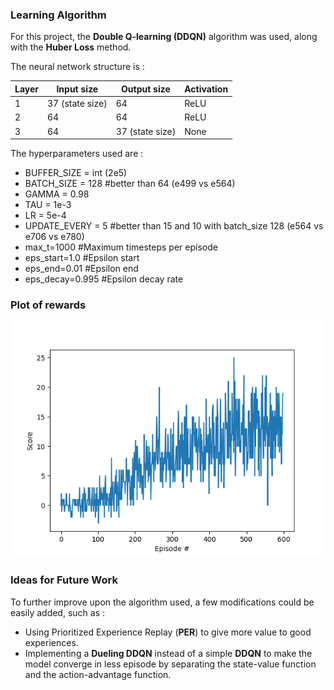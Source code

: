 ### Learning Algorithm

For this project, the **Double Q-learning (DDQN)** algorithm was used, along with the **Huber Loss** method.

The neural network structure is :

| Layer | Input size | Output size | Activation |
|-------|------------|-------------|------------|
| 1 | 37 (state size) | 64 | ReLU |
| 2 | 64 | 64 | ReLU |
| 3 | 64 | 37 (state size) | None |

The hyperparameters used are :

- BUFFER_SIZE = int (2e5)
- BATCH_SIZE = 128 #better than 64 (e499 vs e564)
- GAMMA = 0.98
- TAU = 1e-3
- LR = 5e-4
- UPDATE_EVERY = 5 #better than 15 and 10 with batch_size 128 (e564 vs e706 vs e780)
- max_t=1000       #Maximum timesteps per episode
- eps_start=1.0    #Epsilon start
- eps_end=0.01     #Epsilon end 
- eps_decay=0.995  #Epsilon decay rate
 
### Plot of rewards

![](Figure_1.png)

### Ideas for Future Work

To further improve upon the algorithm used, a few modifications could be easily added, such as :
- Using Prioritized Experience Replay (**PER**) to give more value to good experiences.
- Implementing a **Dueling DDQN** instead of a simple **DDQN** to make the model converge in less episode by separating the state-value function and the action-advantage function.
